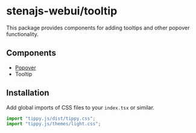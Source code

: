 # stenajs-webui/tooltip

This package provides components for adding tooltips and other popover functionality.

## Components

* [Popover](src/components/popover/Popover.md)
* Tooltip

## Installation

Add global imports of CSS files to your `index.tsx` or similar.

```ts
import "tippy.js/dist/tippy.css";
import "tippy.js/themes/light.css";
```
